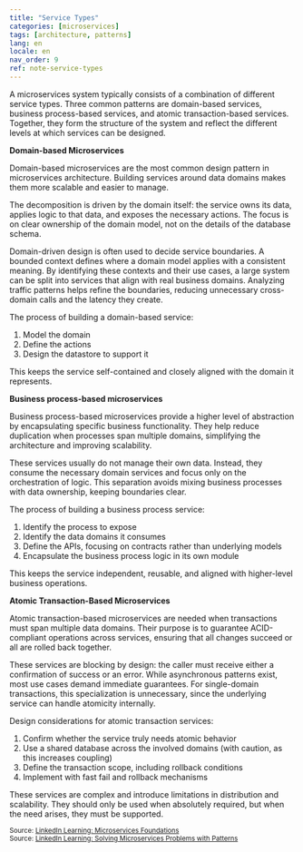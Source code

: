 ```yaml
---
title: "Service Types"
categories: [microservices]
tags: [architecture, patterns]
lang: en
locale: en
nav_order: 9
ref: note-service-types
---
```

A microservices system typically consists of a combination of different service types. Three common patterns are domain-based services, business process-based services, and atomic transaction-based services. Together, they form the structure of the system and reflect the different levels at which services can be designed.

**Domain-based Microservices**

Domain-based microservices are the most common design pattern in microservices architecture. Building services around data domains makes them more scalable and easier to manage.

The decomposition is driven by the domain itself: the service owns its data, applies logic to that data, and exposes the necessary actions. The focus is on clear ownership of the domain model, not on the details of the database schema.

Domain-driven design is often used to decide service boundaries. A bounded context defines where a domain model applies with a consistent meaning. By identifying these contexts and their use cases, a large system can be split into services that align with real business domains. Analyzing traffic patterns helps refine the boundaries, reducing unnecessary cross-domain calls and the latency they create.

The process of building a domain-based service:

1. Model the domain  
2. Define the actions  
3. Design the datastore to support it  

This keeps the service self-contained and closely aligned with the domain it represents.

**Business process-based microservices**

Business process-based microservices provide a higher level of abstraction by encapsulating specific business functionality. They help reduce duplication when processes span multiple domains, simplifying the architecture and improving scalability.

These services usually do not manage their own data. Instead, they consume the necessary domain services and focus only on the orchestration of logic. This separation avoids mixing business processes with data ownership, keeping boundaries clear.

The process of building a business process service:

1. Identify the process to expose  
2. Identify the data domains it consumes  
3. Define the APIs, focusing on contracts rather than underlying models  
4. Encapsulate the business process logic in its own module  

This keeps the service independent, reusable, and aligned with higher-level business operations.

**Atomic Transaction-Based Microservices**

Atomic transaction-based microservices are needed when transactions must span multiple data domains. Their purpose is to guarantee ACID-compliant operations across services, ensuring that all changes succeed or all are rolled back together.

These services are blocking by design: the caller must receive either a confirmation of success or an error. While asynchronous patterns exist, most use cases demand immediate guarantees. For single-domain transactions, this specialization is unnecessary, since the underlying service can handle atomicity internally.

Design considerations for atomic transaction services:

1. Confirm whether the service truly needs atomic behavior  
2. Use a shared database across the involved domains (with caution, as this increases coupling)  
3. Define the transaction scope, including rollback conditions  
4. Implement with fast fail and rollback mechanisms  

These services are complex and introduce limitations in distribution and scalability. They should only be used when absolutely required, but when the need arises, they must be supported.

<small> Source: [LinkedIn Learning: Microservices Foundations](https://www.linkedin.com/learning/microservices-foundations-23469069?contextUrn=urn%3Ali%3AlyndaLearningPath%3A645bcd56498e6459e79b3c71&u=57075649)</small>  
<small> Source: [LinkedIn Learning: Solving Microservices Problems with Patterns](https://www.linkedin.com/learning/microservices-design-patterns-23454771/solving-microservices-problems-with-patterns?contextUrn=urn%3Ali%3AlyndaLearningPath%3A645bcd56498e6459e79b3c71&u=57075649)</small>